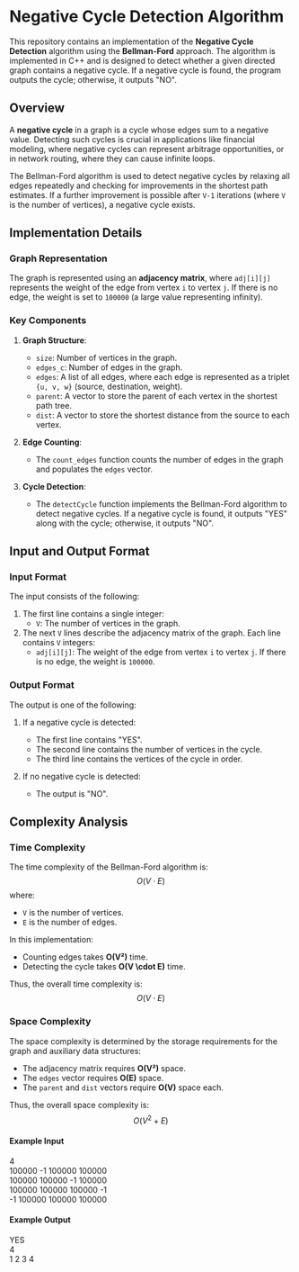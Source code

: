 # Negative Cycle Detection Algorithm

This repository contains an implementation of the **Negative Cycle Detection** algorithm using the **Bellman-Ford** approach. The algorithm is implemented in C++ and is designed to detect whether a given directed graph contains a negative cycle. If a negative cycle is found, the program outputs the cycle; otherwise, it outputs "NO".

## Overview

A **negative cycle** in a graph is a cycle whose edges sum to a negative value. Detecting such cycles is crucial in applications like financial modeling, where negative cycles can represent arbitrage opportunities, or in network routing, where they can cause infinite loops.

The Bellman-Ford algorithm is used to detect negative cycles by relaxing all edges repeatedly and checking for improvements in the shortest path estimates. If a further improvement is possible after `V-1` iterations (where `V` is the number of vertices), a negative cycle exists.

## Implementation Details

### Graph Representation

The graph is represented using an **adjacency matrix**, where `adj[i][j]` represents the weight of the edge from vertex `i` to vertex `j`. If there is no edge, the weight is set to `100000` (a large value representing infinity).

### Key Components

1. **Graph Structure**:
   - `size`: Number of vertices in the graph.
   - `edges_c`: Number of edges in the graph.
   - `edges`: A list of all edges, where each edge is represented as a triplet `{u, v, w}` (source, destination, weight).
   - `parent`: A vector to store the parent of each vertex in the shortest path tree.
   - `dist`: A vector to store the shortest distance from the source to each vertex.

2. **Edge Counting**:
   - The `count_edges` function counts the number of edges in the graph and populates the `edges` vector.

3. **Cycle Detection**:
   - The `detectCycle` function implements the Bellman-Ford algorithm to detect negative cycles. If a negative cycle is found, it outputs "YES" along with the cycle; otherwise, it outputs "NO".

## Input and Output Format

### Input Format

The input consists of the following:

1. The first line contains a single integer:
   - `V`: The number of vertices in the graph.
2. The next `V` lines describe the adjacency matrix of the graph. Each line contains `V` integers:
   - `adj[i][j]`: The weight of the edge from vertex `i` to vertex `j`. If there is no edge, the weight is `100000`.

### Output Format

The output is one of the following:

1. If a negative cycle is detected:
   - The first line contains "YES".
   - The second line contains the number of vertices in the cycle.
   - The third line contains the vertices of the cycle in order.

2. If no negative cycle is detected:
   - The output is "NO".

## Complexity Analysis

### Time Complexity

The time complexity of the Bellman-Ford algorithm is:
$$
O(V \cdot E)
$$
where:
- `V` is the number of vertices.
- `E` is the number of edges.

In this implementation:
- Counting edges takes **O(V²)** time.
- Detecting the cycle takes **O(V \cdot E)** time.

Thus, the overall time complexity is:
$$
O(V \cdot E)
$$

### Space Complexity

The space complexity is determined by the storage requirements for the graph and auxiliary data structures:
- The adjacency matrix requires **O(V²)** space.
- The `edges` vector requires **O(E)** space.
- The `parent` and `dist` vectors require **O(V)** space each.

Thus, the overall space complexity is:
$$
O(V^2 + E)
$$


#### Example Input
4 \
100000 -1 100000 100000 \
100000 100000 -1 100000 \
100000 100000 100000 -1 \
-1 100000 100000 100000

#### Example Output

YES \
4 \
1 2 3 4

